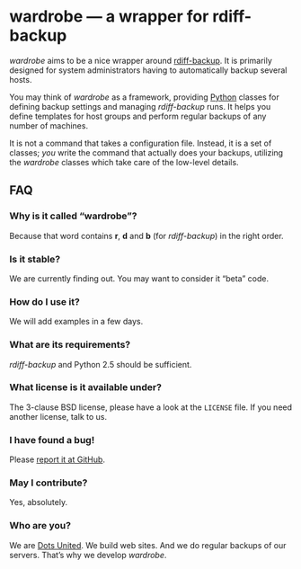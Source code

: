 wardrobe — a wrapper for rdiff-backup
=====================================

_wardrobe_ aims to be a nice wrapper around
[rdiff-backup](http://rdiff-backup.nongnu.org/). It is primarily designed for
system administrators having to automatically backup several hosts.

You may think of _wardrobe_ as a framework, providing
[Python](http://python.org/) classes for defining backup settings and managing
_rdiff-backup_ runs. It helps you define templates for host groups and perform
regular backups of any number of machines.

It is not a command that takes a configuration file. Instead, it is a set of
classes; _you_ write the command that actually does your backups, utilizing the
_wardrobe_ classes which take care of the low-level details.


FAQ
---


### Why is it called “wardrobe”? ###

Because that word contains __r__, __d__ and __b__ (for _rdiff-backup_) in the
right order.


### Is it stable? ###

We are currently finding out. You may want to consider it “beta” code.


### How do I use it? ###

We will add examples in a few days.


### What are its requirements? ###

_rdiff-backup_ and Python 2.5 should be sufficient.


### What license is it available under? ###

The 3-clause BSD license, please have a look at the `LICENSE` file. If you need
another license, talk to us.


### I have found a bug! ###

Please [report it at GitHub](http://github.com/dotsunited/wardrobe/issues).


### May I contribute? ###

Yes, absolutely.


### Who are you? ###

We are [Dots United](http://www.dotsunited.de/). We build web sites. And we do
regular backups of our servers. That’s why we develop _wardrobe_.
